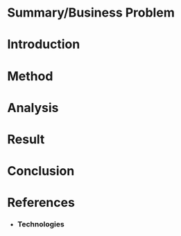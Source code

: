 
# Summary/Business Problem


# Introduction

# Method
# Analysis
# Result
# Conclusion

# References
* ### Technologies
